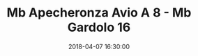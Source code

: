 ---
title: Mb Apecheronza Avio A 8 - Mb Gardolo 16
date: 2018-04-07 16:30:00
squadra-a: Mb Gardolo
punteggio-a: 16
squadra-b: Mb Apecheronza Avio A
punteggio-b: 8
partite/squadra: aquilotti-17-18
luogo: PALESTRA SCUOLA MEDIA D. ALIGH
categoria: aquilotti
---